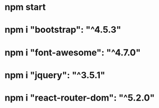 # npm start

# npm i "bootstrap": "^4.5.3"

# npm i "font-awesome": "^4.7.0"

# npm i "jquery": "^3.5.1"

# npm i "react-router-dom": "^5.2.0"
